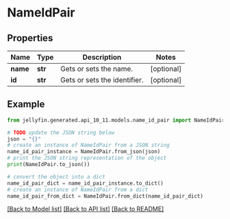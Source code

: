 # NameIdPair


## Properties

Name | Type | Description | Notes
------------ | ------------- | ------------- | -------------
**name** | **str** | Gets or sets the name. | [optional] 
**id** | **str** | Gets or sets the identifier. | [optional] 

## Example

```python
from jellyfin.generated.api_10_11.models.name_id_pair import NameIdPair

# TODO update the JSON string below
json = "{}"
# create an instance of NameIdPair from a JSON string
name_id_pair_instance = NameIdPair.from_json(json)
# print the JSON string representation of the object
print(NameIdPair.to_json())

# convert the object into a dict
name_id_pair_dict = name_id_pair_instance.to_dict()
# create an instance of NameIdPair from a dict
name_id_pair_from_dict = NameIdPair.from_dict(name_id_pair_dict)
```
[[Back to Model list]](../README.md#documentation-for-models) [[Back to API list]](../README.md#documentation-for-api-endpoints) [[Back to README]](../README.md)


